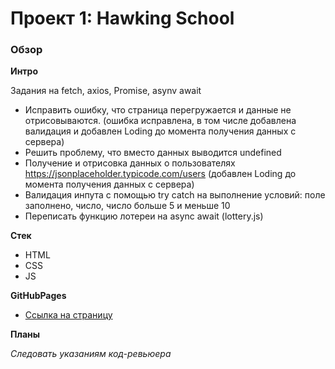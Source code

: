 # Проект 1: Hawking School

### Обзор

**Интро**

Задания на fetch, axios, Promise, asynv await
- Исправить ошибку, что страница перегружается и данные не отрисовываются. (ошибка исправлена, в том числе добавлена валидация и добавлен Loding до момента получения данных с сервера)
- Решить проблему, что вместо данных выводится undefined
- Получение и отрисовка данных о пользователях https://jsonplaceholder.typicode.com/users (добавлен Loding до момента получения данных с сервера)
- Валидация инпута с помощью try catch на выполнение условий: поле заполнено, число, число больше 5 и меньше 10
- Переписать функцию лотереи на async await (lottery.js)

**Стек**
- HTML
- CSS
- JS

**GitHubPages**

* [Ссылка на страницу](https://xatepk.github.io/ajax-homework/)

**Планы**

*Следовать указаниям код-ревьюера*
